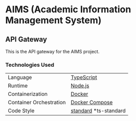 # AIMS (Academic Information Management System)

## API Gateway

This is the API gateway for the AIMS project.

### Technologies Used

|                         |                                                    |
| ----------------------- | -------------------------------------------------- |
| Language                | [TypeScript](https://www.typescriptlang.org/)      |
| Runtime                 | [Node.js](https://nodejs.org/en/)                  |
| Containerization        | [Docker](https://www.docker.com/)                  |
| Container Orchestration | [Docker Compose](https://docs.docker.com/compose/) |
| Code Style              | [standard](https://standardjs.com/) \*ts-standard  |
